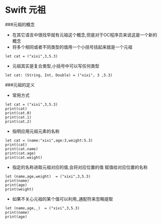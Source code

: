 # Swift 元祖

###元祖的概念
- 在其它语言中很找早就有元祖这个概念,但是对于OC程序员来说这是一个新的概念
- 将多个相同或者不同类型的值用一个小括号括起来就是一个元祖

```
let cat = ("xixi",3,5.3)
```
- 元祖其实是复合类型,小括号中可以写任何类型

```
let cat: (String, Int, Double) = ("xixi", 3 ,5.3)
```

###元祖的定义
- 常用方式

```
let cat = ("xixi",3,5.3)
print(cat)
print(cat.0)
print(cat.1)
print(cat.2)
```
- 指明应用元祖元素的名称

```
let cat = (name:"xixi",age:3,weight:5.3)
print(cat)
print(cat.name)
print(cat.age)
print(cat.weight)
```
- 指定的名称进取元祖对应的值,会将对应位置的值 赋值给对应位置的名称

```
let (name,age,weight)  = ("xixi",3,5.3)
print(name)
print(age)
print(weight)
```

- 如果不关心元祖的某个值可以利用_通配符来忽略提取

```
let (name,age,_)  = ("xixi",3,5.3)
print(name)
print(age)
```


